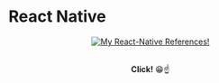 # React Native
<div align="center">
<a href="https://gist.github.com/MohamadKh75/5a00c4b0698cac261acb272546d3ef6e#file-bookmarks-md" target="_blank"><img align="middle" src="https://raw.githubusercontent.com/MohamadKh75/AdCalc/master/__others/check.png" title="My React-Native References!" alt="My React-Native References!"></a>
<br><br>
  
  
<strong>Click!</strong> :grin::point_up:
</div>
